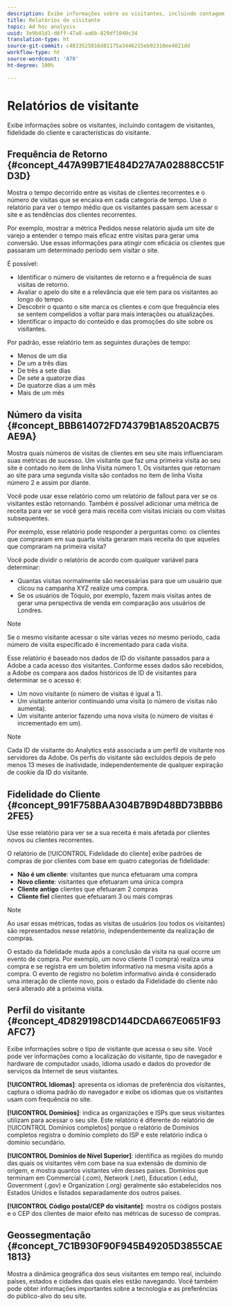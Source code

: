 ```yaml
---
description: Exibe informações sobre os visitantes, incluindo contagem de visitantes, fidelidade do cliente e características do visitante.
title: Relatórios de visitante
topic: Ad hoc analysis
uuid: 3e9b41d1-d6ff-47a8-aa6b-829df1040c34
translation-type: ht
source-git-commit: c4833525816d81175a3446215eb92310ee4021dd
workflow-type: ht
source-wordcount: '870'
ht-degree: 100%

---
```



# Relatórios de visitante

Exibe informações sobre os visitantes, incluindo contagem de visitantes, fidelidade do cliente e características do visitante.

## Frequência de Retorno {#concept_447A99B71E484D27A7A02888CC51FD3D}

Mostra o tempo decorrido entre as visitas de clientes recorrentes e o número de visitas que se encaixa em cada categoria de tempo. Use o relatório para ver o tempo médio que os visitantes passam sem acessar o site e as tendências dos clientes recorrentes.

<!-- 

c_reports_return_freq.xml

 -->

Por exemplo, mostrar a métrica Pedidos nesse relatório ajuda um site de varejo a entender o tempo mais eficaz entre visitas para gerar uma conversão. Use essas informações para atingir com eficácia os clientes que passaram um determinado período sem visitar o site.

É possível:

* Identificar o número de visitantes de retorno e a frequência de suas visitas de retorno.
* Avaliar o apelo do site e a relevância que ele tem para os visitantes ao longo do tempo.
* Descobrir o quanto o site marca os clientes e com que frequência eles se sentem compelidos a voltar para mais interações ou atualizações.
* Identificar o impacto do conteúdo e das promoções do site sobre os visitantes.

Por padrão, esse relatório tem as seguintes durações de tempo:

* Menos de um dia
* De um a três dias
* De três a sete dias
* De sete a quatorze dias
* De quatorze dias a um mês
* Mais de um mês

## Número da visita {#concept_BBB614072FD74379B1A8520ACB75AE9A}

Mostra quais números de visitas de clientes em seu site mais influenciaram suas métricas de sucesso. Um visitante que faz uma primeira visita ao seu site é contado no item de linha Visita número 1. Os visitantes que retornam ao site para uma segunda visita são contados no item de linha Visita número 2 e assim por diante.

<!-- 

c_reports_visit_number.xml

 -->

Você pode usar esse relatório como um relatório de fallout para ver se os visitantes estão retornando. Também é possível adicionar uma métrica de receita para ver se você gera mais receita com visitas iniciais ou com visitas subsequentes.

Por exemplo, esse relatório pode responder a perguntas como: os clientes que compraram em sua quarta visita geraram mais receita do que aqueles que compraram na primeira visita?

Você pode dividir o relatório de acordo com qualquer variável para determinar:

* Quantas visitas normalmente são necessárias para que um usuário que clicou na campanha XYZ realize uma compra.
* Se os usuários de Tóquio, por exemplo, fazem mais visitas antes de gerar uma perspectiva de venda em comparação aos usuários de Londres.

>[!NOTE]
>
>Se o mesmo visitante acessar o site várias vezes no mesmo período, cada número de visita especificado é incrementado para cada visita.

Esse relatório é baseado nos dados de ID do visitante passados para a Adobe a cada acesso dos visitantes. Conforme esses dados são recebidos, a Adobe os compara aos dados históricos de ID de visitantes para determinar se o acesso é:

* Um novo visitante (o número de visitas é igual a 1).
* Um visitante anterior continuando uma visita (o número de visitas não aumenta).
* Um visitante anterior fazendo uma nova visita (o número de visitas é incrementado em um).

>[!NOTE]
>
>Cada ID de visitante do Analytics está associada a um perfil de visitante nos servidores da Adobe. Os perfis do visitante são excluídos depois de pelo menos 13 meses de inatividade, independentemente de qualquer expiração de cookie da ID do visitante.

## Fidelidade do Cliente {#concept_991F758BAA304B7B9D48BD73BBB62FE5}

Use esse relatório para ver se a sua receita é mais afetada por clientes novos ou clientes recorrentes.

<!-- 

c_reports_customerloyalty.xml

 -->

O relatório de [!UICONTROL Fidelidade do cliente] exibe padrões de compras de por clientes com base em quatro categorias de fidelidade:

* **Não é um cliente**: visitantes que nunca efetuaram uma compra
* **Novo cliente**: visitantes que efetuaram uma única compra
* **Cliente antigo** clientes que efetuaram 2 compras
* **Cliente fiel** clientes que efetuaram 3 ou mais compras

>[!NOTE]
>
>Ao usar essas métricas, todas as visitas de usuários (ou todos os visitantes) são representados nesse relatório, independentemente da realização de compras.

O estado da fidelidade muda após a conclusão da visita na qual ocorre um evento de compra. Por exemplo, um novo cliente (1 compra) realiza uma compra e se registra em um boletim informativo na mesma visita após a compra. O evento de registro no boletim informativo ainda é considerado uma interação de cliente novo, pois o estado da Fidelidade do cliente não será alterado até a próxima visita.

## Perfil do visitante {#concept_4D829198CD144DCDA667E0651F93AFC7}

Exibe informações sobre o tipo de visitante que acessa o seu site. Você pode ver informações como a localização do visitante, tipo de navegador e hardware de computador usado, idioma usado e dados do provedor de serviços da Internet de seus visitantes.

<!-- 

c_reports_visitor_profile.xml

 -->

**[!UICONTROL Idiomas]**: apresenta os idiomas de preferência dos visitantes, captura o idioma padrão do navegador e exibe os idiomas que os visitantes usam com frequência no site.

**[!UICONTROL Domínios]**: indica as organizações e ISPs que seus visitantes utilizam para acessar o seu site. Este relatório é diferente do relatório de [!UICONTROL Domínios completos] porque o relatório de Domínios completos registra o domínio completo do ISP e este relatório indica o domínio secundário.

**[!UICONTROL Domínios de Nível Superior]**: identifica as regiões do mundo das quais os visitantes vêm com base na sua extensão de domínio de origem, e mostra quantos visitantes vêm desses países. Domínios que terminam em Commercial (.com), Network (.net), Education (.edu), Government (.gov) e Organization (.org) geralmente são estabelecidos nos Estados Unidos e listados separadamente dos outros países.

**[!UICONTROL Código postal/CEP do visitante]**: mostra os códigos postais e o CEP dos clientes de maior efeito nas métricas de sucesso de compras.

## Geossegmentação {#concept_7C1B930F90F945B49205D3855CAE1813}

<!-- 

c_reports_geosegmentation.xml

 -->

Mostra a dinâmica geográfica dos seus visitantes em tempo real, incluindo países, estados e cidades das quais eles estão navegando. Você também pode obter informações importantes sobre a tecnologia e as preferências do público-alvo do seu site.

